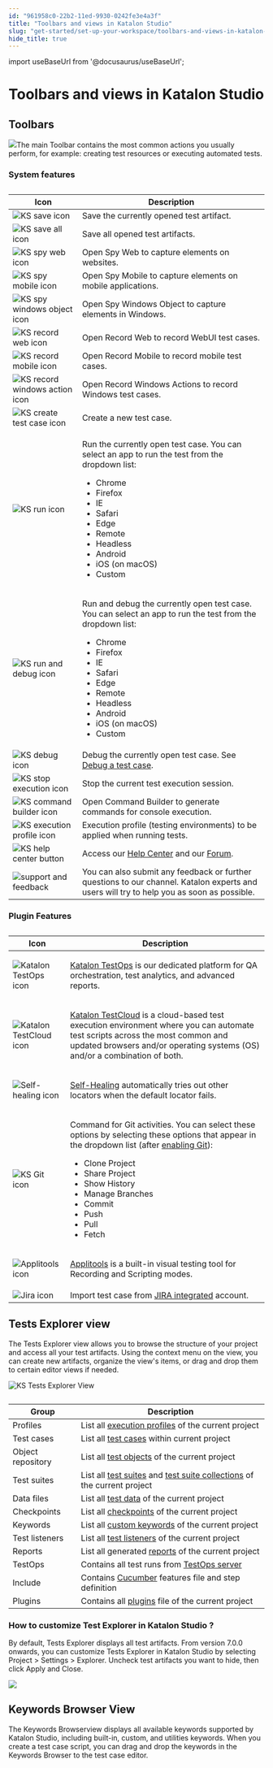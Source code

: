 ```yaml
---
id: "961958c0-22b2-11ed-9930-0242fe3e4a3f"
title: "Toolbars and views in Katalon Studio"
slug: "get-started/set-up-your-workspace/toolbars-and-views-in-katalon-studio"
hide_title: true
---
```

import useBaseUrl from '@docusaurus/useBaseUrl';


# <a id="topic-5362" class="anchor_top_offset"/><a id="ariaid-title1" class="anchor_top_offset"/>Toolbars and views in <span xmlns="http://www.w3.org/1999/xhtml" className="ph">Katalon Studio</span> 


## <a id="topic-888" class="anchor_top_offset"/>Toolbars

<p xmlns="http://www.w3.org/1999/xhtml" className="p"><img className="image" src={useBaseUrl("/95ebe020-22b2-11ed-9930-0242fe3e4a3f.png")} />The main <span className="ph uicontrol">Toolbar</span> contains the most common actions you usually perform, for example: creating test resources or executing automated tests.</p> 

### System features

                        
<div xmlns="http://www.w3.org/1999/xhtml" className="p">
  <table className="table"><caption /><colgroup><col style={{width: '50%'}} /><col style={{width: '50%'}} /></colgroup><thead className="thead"><tr className><th className="entry anchor_top_offset" id="topic-888__entry__1">Icon</th><th className="entry anchor_top_offset" id="topic-888__entry__2"> Description</th></tr></thead><tbody className="tbody"><tr className><td className="entry" headers="topic-888__entry__1 topic-888__entry__2 "><img className="image anchor_top_offset" id="topic-888__ks-save-icon" width={50} src={useBaseUrl("/ee877ea0-8e39-11ec-ad3c-024208599ecc.png")} alt="KS save icon" /></td><td className="entry" headers="topic-888__entry__1 topic-888__entry__2 ">Save the currently opened test artifact.</td></tr><tr className><td className="entry" headers="topic-888__entry__1 topic-888__entry__2 "><img className="image anchor_top_offset" id="topic-888__ks-save-all-button" width={50} src={useBaseUrl("/ee8338e0-8e39-11ec-ad3c-024208599ecc.png")} alt="KS save all icon" /></td><td className="entry" headers="topic-888__entry__1 topic-888__entry__2 ">Save all opened test artifacts.</td></tr><tr className><td className="entry" headers="topic-888__entry__1 topic-888__entry__2 "><img className="image anchor_top_offset" id="topic-888__ks-spy-web-button" width={50} src={useBaseUrl("/ee7be5e0-8e39-11ec-ad3c-024208599ecc.png")} alt="KS spy web icon" /></td><td className="entry" headers="topic-888__entry__1 topic-888__entry__2 ">Open <span className="ph uicontrol">Spy Web</span> to capture elements on websites.</td></tr><tr className><td className="entry" headers="topic-888__entry__1 topic-888__entry__2 "><img className="image anchor_top_offset" id="topic-888__ks-spy-mobile-button" width={50} src={useBaseUrl("/ee602080-8e39-11ec-ad3c-024208599ecc.png")} alt="KS spy mobile icon" /></td><td className="entry" headers="topic-888__entry__1 topic-888__entry__2 ">Open <span className="ph uicontrol">Spy Mobile</span> to capture elements on mobile applications.</td></tr><tr className><td className="entry" headers="topic-888__entry__1 topic-888__entry__2 "><img className="image anchor_top_offset" id="topic-888__ks-spy-windows-object-button" width={50} src={useBaseUrl("/edcba8b0-8e39-11ec-ad3c-024208599ecc.png")} alt="KS spy windows object icon" /></td><td className="entry" headers="topic-888__entry__1 topic-888__entry__2 ">Open <span className="ph uicontrol">Spy Windows Object</span> to capture elements in Windows.</td></tr><tr className><td className="entry" headers="topic-888__entry__1 topic-888__entry__2 "><img className="image anchor_top_offset" id="topic-888__ks-record-web-button" width={50} src={useBaseUrl("/ee7f1a30-8e39-11ec-ad3c-024208599ecc.png")} alt="KS record web icon" /></td><td className="entry" headers="topic-888__entry__1 topic-888__entry__2 ">Open <span className="ph uicontrol">Record Web</span> to record WebUI test cases.</td></tr><tr className><td className="entry" headers="topic-888__entry__1 topic-888__entry__2 "><img className="image anchor_top_offset" id="topic-888__ks-record-mobile-button" width={50} src={useBaseUrl("/ee74b9f0-8e39-11ec-ad3c-024208599ecc.png")} alt="KS record mobile icon" /></td><td className="entry" headers="topic-888__entry__1 topic-888__entry__2 ">Open <span className="ph uicontrol">Record Mobile</span> to record mobile test cases.</td></tr><tr className><td className="entry" headers="topic-888__entry__1 topic-888__entry__2 "><img className="image anchor_top_offset" id="topic-888__ks-record-windows-actions-button" width={50} src={useBaseUrl("/eec60e40-8e39-11ec-ad3c-024208599ecc.png")} alt="KS record windows action icon" /></td><td className="entry" headers="topic-888__entry__1 topic-888__entry__2 ">Open <span className="ph uicontrol">Record Windows Actions</span> to record Windows test cases.</td></tr><tr className><td className="entry" headers="topic-888__entry__1 topic-888__entry__2 "><img className="image" width={40} src={useBaseUrl("/9600a0a0-22b2-11ed-9930-0242fe3e4a3f.svg")} alt="KS create test case icon" /></td><td className="entry" headers="topic-888__entry__1 topic-888__entry__2 ">Create a new test case.</td></tr><tr className><td className="entry" headers="topic-888__entry__1 topic-888__entry__2 "><img className="image anchor_top_offset" id="topic-888__ks-run-button" width={50} src={useBaseUrl("/ee6a80c0-8e39-11ec-ad3c-024208599ecc.png")} alt="KS run icon" /></td><td className="entry" headers="topic-888__entry__1 topic-888__entry__2 ">
          <p className="p">Run the currently open test case. You can select an app to run the test from the dropdown list:</p>
          <ul className="ul"><li className="li">Chrome</li><li className="li">Firefox</li><li className="li">IE</li><li className="li">Safari</li><li className="li">Edge</li><li className="li">Remote</li><li className="li">Headless</li><li className="li">Android</li><li className="li">iOS (on macOS)</li><li className="li">Custom</li></ul>
        </td></tr><tr className><td className="entry" headers="topic-888__entry__1 topic-888__entry__2 "><img className="image anchor_top_offset" id="topic-888__ks-run-and-debug-button" width={50} src={useBaseUrl("/edd0b1c0-8e39-11ec-ad3c-024208599ecc.png")} alt="KS run and debug icon" /></td><td className="entry" headers="topic-888__entry__1 topic-888__entry__2 ">
          <p className="p">Run and debug the currently open test case. You can select an app to run the test from the dropdown list:</p>
          <ul className="ul"><li className="li">Chrome</li><li className="li">Firefox</li><li className="li">IE</li><li className="li">Safari</li><li className="li">Edge</li><li className="li">Remote</li><li className="li">Headless</li><li className="li">Android</li><li className="li">iOS (on macOS)</li><li className="li">Custom</li></ul>
        </td></tr><tr className><td className="entry" headers="topic-888__entry__1 topic-888__entry__2 "><img className="image anchor_top_offset" id="topic-888__ks-debug-button" width={100} src={useBaseUrl("/ede9b800-8e39-11ec-ad3c-024208599ecc.png")} alt="KS debug icon" /></td><td className="entry" headers="topic-888__entry__1 topic-888__entry__2 ">Debug the currently open test case. See <a className="xref" href="/docs/author/debug-a-test-case/debug-a-test-case-in-katalon-studio">Debug a test case</a>.</td></tr><tr className><td className="entry" headers="topic-888__entry__1 topic-888__entry__2 "><img className="image anchor_top_offset" id="topic-888__ks-stop-execution-button" width={50} src={useBaseUrl("/ee970f00-8e39-11ec-ad3c-024208599ecc.png")} alt="KS stop execution icon" /></td><td className="entry" headers="topic-888__entry__1 topic-888__entry__2 ">Stop the current test execution session.</td></tr><tr className><td className="entry" headers="topic-888__entry__1 topic-888__entry__2 "><img className="image anchor_top_offset" id="topic-888__ks-cmd-builder-button" width={50} src={useBaseUrl("/ee9a1c40-8e39-11ec-ad3c-024208599ecc.png")} alt="KS command builder icon" /></td><td className="entry" headers="topic-888__entry__1 topic-888__entry__2 ">Open <span className="ph uicontrol">Command Builder</span> to generate commands for console execution.</td></tr><tr className><td className="entry" headers="topic-888__entry__1 topic-888__entry__2 "><img className="image anchor_top_offset" id="topic-888__ks-execution-profile-button" width={80} src={useBaseUrl("/ededd6b0-8e39-11ec-ad3c-024208599ecc.png")} alt="KS execution profile icon" /></td><td className="entry" headers="topic-888__entry__1 topic-888__entry__2 ">Execution profile (testing environments) to be applied when running tests.</td></tr><tr className><td className="entry" headers="topic-888__entry__1 topic-888__entry__2 "><img className="image anchor_top_offset" id="topic-888__ks-help-center-button" width={40} src={useBaseUrl("/ee32a7e0-8e39-11ec-ad3c-024208599ecc.png")} alt="KS help center button" /></td><td className="entry" headers="topic-888__entry__1 topic-888__entry__2 ">Access our <a className="xref j-external-link" href="https://katalonsupport.force.com/katalonhelpcenter/s/" target="_blank">Help Center</a> and our <a className="xref j-external-link" href="https://forum.katalon.com/" target="_blank">Forum</a>.</td></tr><tr className><td className="entry" headers="topic-888__entry__1 topic-888__entry__2 "><img className="image" width={150} src={useBaseUrl("/95f248c0-22b2-11ed-9930-0242fe3e4a3f.png")} alt="support and feedback" /></td><td className="entry" headers="topic-888__entry__1 topic-888__entry__2 ">You can also submit any feedback or further questions to our channel. Katalon experts and users will try to help you as soon as possible.</td></tr></tbody></table>
</div>
        

### Plugin Features

                        
<div xmlns="http://www.w3.org/1999/xhtml" className="p">
  <table className="table"><caption /><colgroup><col style={{width: '50%'}} /><col style={{width: '50%'}} /></colgroup><thead className="thead"><tr className><th className="entry anchor_top_offset" id="topic-888__entry__37">Icon</th><th className="entry anchor_top_offset" id="topic-888__entry__38">Description</th></tr></thead><tbody className="tbody"><tr className><td className="entry" headers="topic-888__entry__37 topic-888__entry__38 "><img className="image anchor_top_offset" id="topic-888__ks-testops-button" src={useBaseUrl("/ee4608d0-8e39-11ec-ad3c-024208599ecc.png")} alt="Katalon TestOps icon" /></td><td className="entry" headers="topic-888__entry__37 topic-888__entry__38 ">
          <p className="p"><a className="xref j-external-link" href="https://docs.katalon.com/katalon-analytics/docs/overview.html" target="_blank"><span className="ph">Katalon TestOps</span></a> is our dedicated platform for QA orchestration, test analytics, and advanced reports.</p>
        </td></tr><tr className><td className="entry" headers="topic-888__entry__37 topic-888__entry__38 "><img className="image anchor_top_offset" id="topic-888__ks-testcloud-button" width={36} src={useBaseUrl("/ee425f50-8e39-11ec-ad3c-024208599ecc.png")} alt="Katalon TestCloud icon" /></td><td className="entry" headers="topic-888__entry__37 topic-888__entry__38 ">
          <p className="p"><a className="xref j-external-link" href="https://docs.katalon.com/katalon-testcloud/docs/testcloud-overview.html" target="_blank"><span className="ph">Katalon TestCloud</span></a> is a cloud-based test execution environment where you can automate test scripts across the most common and updated browsers and/or operating systems (OS) and/or a combination of both.</p>
        </td></tr><tr className><td className="entry" headers="topic-888__entry__37 topic-888__entry__38 "><img className="image anchor_top_offset" id="topic-888__ks-self-healing-button" src={useBaseUrl("/ee3a9720-8e39-11ec-ad3c-024208599ecc.png")} alt="Self-healing icon" /></td><td className="entry" headers="topic-888__entry__37 topic-888__entry__38 ">
          <p className="p"><a className="xref" href="/docs/plugins-and-add-ons/katalon-recorder-extension/get-your-job-done/execute-scenarios/use-the-self-healing-function-in-katalon-recorder#id_1">Self-Healing</a> automatically tries out other locators when the default locator fails.</p>
        </td></tr><tr className><td className="entry" headers="topic-888__entry__37 topic-888__entry__38 "><img className="image anchor_top_offset" id="topic-888__ks-git-button" src={useBaseUrl("/ee2ed750-8e39-11ec-ad3c-024208599ecc.png")} alt="KS Git icon" /></td><td className="entry" headers="topic-888__entry__37 topic-888__entry__38 ">
          <p className="p">Command for Git activities. You can select these options by selecting these options that appear in the dropdown list (after <a className="xref" href="/docs/author/manage-projects/project-settings/git-integration/git-integration-in-katalon-studio">enabling Git</a>):</p>
          <ul className="ul"><li className="li">Clone Project</li><li className="li">Share Project</li><li className="li">Show History</li><li className="li">Manage Branches</li><li className="li">Commit</li><li className="li">Push</li><li className="li">Pull</li><li className="li">Fetch</li></ul>
        </td></tr><tr className><td className="entry" headers="topic-888__entry__37 topic-888__entry__38 "><img className="image anchor_top_offset" id="topic-888__ks-applitools-button" src={useBaseUrl("/ee1ada20-8e39-11ec-ad3c-024208599ecc.png")} alt="Applitools icon" /></td><td className="entry" headers="topic-888__entry__37 topic-888__entry__38 ">
          <p className="p"><a className="xref" href="/docs/author/keywords/using-keywords-in-katalon-studio/web-testing/applitools-integration-in-katalon-studio#id_1">Applitools</a> is a built-in visual testing tool for Recording and Scripting modes.</p>
        </td></tr><tr className><td className="entry" headers="topic-888__entry__37 topic-888__entry__38 "><img className="image anchor_top_offset" id="topic-888__ks-Jira-button" width={40} src={useBaseUrl("/ee36c690-8e39-11ec-ad3c-024208599ecc.png")} alt="Jira icon" /></td><td className="entry" headers="topic-888__entry__37 topic-888__entry__38 ">Import test case from <a className="xref j-external-link" href="https://store.katalon.com/product/3/Jira-Integration" target="_blank">JIRA integrated</a> account.</td></tr></tbody></table>
</div>
        

## <a id="concept-2869" class="anchor_top_offset"/>Tests Explorer view

<p xmlns="http://www.w3.org/1999/xhtml" className="p">The <span className="ph uicontrol">Tests Explorer</span> view allows you to browse the structure of your project and access all your test artifacts. Using the context menu on the view, you can create new artifacts, organize the view's items, or drag and drop them to certain editor views if needed.</p> 
<p xmlns="http://www.w3.org/1999/xhtml" className="p"><img className="image" width={500} src={useBaseUrl("/ee9d77a0-8e39-11ec-ad3c-024208599ecc.png")} alt="KS Tests Explorer View" /></p> 
<div xmlns="http://www.w3.org/1999/xhtml" className="p"><table className="table"><caption /><colgroup><col style={{width: '50%'}} /><col style={{width: '50%'}} /></colgroup><thead className="thead"><tr className><th className="entry anchor_top_offset" id="concept-2869__entry__1">Group</th><th className="entry anchor_top_offset" id="concept-2869__entry__2">	Description</th></tr></thead><tbody className="tbody"><tr className><td className="entry" headers="concept-2869__entry__1 concept-2869__entry__2 ">Profiles</td><td className="entry" headers="concept-2869__entry__1 concept-2869__entry__2 ">List all <a className="xref" href="/docs/author/data-driven-testing/global-variables-and-execution-profile">execution profiles</a> of the current project</td></tr><tr className><td className="entry" headers="concept-2869__entry__1 concept-2869__entry__2 ">Test cases</td><td className="entry" headers="concept-2869__entry__1 concept-2869__entry__2 ">List all <a className="xref" href="/docs/author/create-test-cases/create-test-case-overview">test cases</a> within current project</td></tr><tr className><td className="entry" headers="concept-2869__entry__1 concept-2869__entry__2 ">
          Object repository</td><td className="entry" headers="concept-2869__entry__1 concept-2869__entry__2 ">List all <a className="xref" href="/docs/author/test-objects/web-test-objects/manage-web-test-objects-in-katalon-studio">test objects</a> of the current project</td></tr><tr className><td className="entry" headers="concept-2869__entry__1 concept-2869__entry__2 ">Test suites</td><td className="entry" headers="concept-2869__entry__1 concept-2869__entry__2 ">List all <a className="xref" href="/docs/organize/manage-tests/test-suite/manage-test-suites-in-katalon-studio">test suites</a> and <a className="xref" href="/docs/organize/manage-tests/manage-test-suite-collections-in-katalon-studio">test suite collections</a> of the current project</td></tr><tr className><td className="entry" headers="concept-2869__entry__1 concept-2869__entry__2 ">Data files
        </td><td className="entry" headers="concept-2869__entry__1 concept-2869__entry__2 ">List all <a className="xref" href="/docs/author/data-driven-testing/manage-test-data">test data</a> of the current project</td></tr><tr className><td className="entry" headers="concept-2869__entry__1 concept-2869__entry__2 ">Checkpoints</td><td className="entry" headers="concept-2869__entry__1 concept-2869__entry__2 ">List all <a className="xref" href="/docs/author/data-driven-testing/checkpoints">checkpoints</a> of the current project</td></tr><tr className><td className="entry" headers="concept-2869__entry__1 concept-2869__entry__2 ">Keywords</td><td className="entry" headers="concept-2869__entry__1 concept-2869__entry__2 ">
          List all <a className="xref" href="/docs/author/keywords/custom-keywords/introduction-to-custom-keywords-in-katalon-studio">custom keywords</a> of the current project</td></tr><tr className><td className="entry" headers="concept-2869__entry__1 concept-2869__entry__2 ">Test listeners</td><td className="entry" headers="concept-2869__entry__1 concept-2869__entry__2 ">List all <a className="xref" href="/docs/author/create-test-cases/test-fixtures-and-test-listeners-test-hooks-in-katalon-studio#concept-7786">test listeners</a> of the current project</td></tr><tr className><td className="entry" headers="concept-2869__entry__1 concept-2869__entry__2 ">Reports</td><td className="entry" headers="concept-2869__entry__1 concept-2869__entry__2 ">List all generated <a className="xref" href="/docs/analyze/reports/view-test-reports/view-test-reports-in-katalon-studio/view-test-suite-and-test-suite-collection-reports-in-katalon-studio">reports</a> of the current project</td></tr><tr className><td className="entry" headers="concept-2869__entry__1 concept-2869__entry__2 ">TestOps</td><td className="entry" headers="concept-2869__entry__1 concept-2869__entry__2 ">
          Contains all test runs from <a className="xref j-external-link" href="https://testops.katalon.io/" target="_blank">TestOps server</a></td></tr><tr className><td className="entry" headers="concept-2869__entry__1 concept-2869__entry__2 ">Include</td><td className="entry" headers="concept-2869__entry__1 concept-2869__entry__2 ">Contains <a className="xref" href="/docs/author/keywords/keyword-description-in-katalon-studio/cucumber-keywords/cucumber-run-feature-file-with-tags">Cucumber</a> features file and step definition</td></tr><tr className><td className="entry" headers="concept-2869__entry__1 concept-2869__entry__2 ">Plugins</td><td className="entry" headers="concept-2869__entry__1 concept-2869__entry__2 ">Contains all <a className="xref" href="/docs/plugins-and-add-ons/katalon-store/katalon-studio-plugins/using-katalon-store-plugins#id_1">plugins</a> file of the current project</td></tr></tbody></table></div>

### How to customize Test Explorer in <span xmlns="http://www.w3.org/1999/xhtml" className="ph">Katalon Studio</span> ?

<p xmlns="http://www.w3.org/1999/xhtml" className="p">By default, <span className="ph uicontrol">Tests Explorer</span> displays all test artifacts. From version 7.0.0 onwards, you can customize <span className="ph uicontrol">Tests Explorer</span> in <span className="ph">Katalon Studio</span> by selecting <span className="ph uicontrol">Project</span> &gt; <span className="ph uicontrol">Settings</span> &gt; <span className="ph uicontrol">Explorer</span>. Uncheck test artifacts you want to hide, then click  <span className="ph uicontrol">Apply and Close</span>.</p> 
<p xmlns="http://www.w3.org/1999/xhtml" className="p"><img className="image" width={700} src={useBaseUrl("/4796d610-2847-11ed-9930-0242fe3e4a3f.png")} /></p> 

## <a id="concept-8435" class="anchor_top_offset"/>Keywords Browser View

<p xmlns="http://www.w3.org/1999/xhtml" className="p">The  <span className="ph uicontrol">Keywords Browser</span>view displays all available keywords supported by <span className="ph">Katalon Studio</span>, including built-in, custom, and utilities keywords. When you create a test case script, you can drag and drop the keywords in the <span className="ph uicontrol">Keywords Browser</span> to the test case editor.</p> 
<p xmlns="http://www.w3.org/1999/xhtml" className="p"><svg xmlns="http://www.w3.org/2000/svg" height={445} id="svgcontent" overflow="visible" viewBox="0 0 510 445" width={510} x={510} y={445} className="anchor_top_offset"><g className="layer" style={{pointerEvents: 'all'}}><title style={{pointerEvents: 'inherit'}}>Layer 1</title><image height={445} id="svg_15047316-72f1-4747-ac30-a17c1d0f4e56" width={510} actuate="onLoad" show="embed" type="simple" resource-uuid="95f1ac80-22b2-11ed-9930-0242fe3e4a3f" href="/95f1ac80-22b2-11ed-9930-0242fe3e4a3f.png" className="anchor_top_offset" /><rect fill="#000000" fillOpacity={0} height={38} id="svg_1" rx={4} ry={4} stroke="#0077ed" strokeOpacity={1} strokeWidth={4} width={40} x="12.5" y="37.5" className="anchor_top_offset" /></g></svg></p> 

## <a id="concept-2664" class="anchor_top_offset"/>Editors

<p xmlns="http://www.w3.org/1999/xhtml" className="p">The editor is used to modify the detailed information of an object. Each test artifact has its own editor.</p> 

### <a id="concept-5999" class="anchor_top_offset"/>Test Case editor

<p xmlns="http://www.w3.org/1999/xhtml" className="p">A test case is a set of actions executed to verify a particular feature or functionality of your software application.</p> 
<div xmlns="http://www.w3.org/1999/xhtml" className="p">When you open a test case, the test case editor contains the detailed information of that test case in the following tabs:<ul className="ul"><li className="li">Manual tab</li><li className="li">Script tab</li><li className="li">Variables tab</li><li className="li">Variables (Script mode) tab</li><li className="li">
      <p className="p">Data binding</p>
    </li><li className="li">Integration tab</li><li className="li">Properties tab</li></ul></div>
<h4 xmlns="http://www.w3.org/1999/xhtml" className="title sectiontitle">Manual tab</h4> 
                        
<p xmlns="http://www.w3.org/1999/xhtml" className="p">The manual tab displays the manual view, where the basic keyword-driven configuration allows you to create automated tests without coding. Refer to <a className="xref" href="/docs/author/create-test-cases/generate-test-steps-in-katalon-studio-manual-view">manual view</a> for more details.</p> 
            
<p xmlns="http://www.w3.org/1999/xhtml" className="p">   <img className="image" width={700} src={useBaseUrl("/574c6e90-906b-11ec-ad3c-024208599ecc.png")} /></p> 
        
<h4 xmlns="http://www.w3.org/1999/xhtml" className="title sectiontitle">Script tab</h4> 
                        
<p xmlns="http://www.w3.org/1999/xhtml" className="p">The script tab displays the script view, where advanced users with a programming background can modify test scripts using either Groovy or Java language. Refer to <a className="xref" href="/docs/author/create-test-cases/generate-test-steps-in-katalon-studio-script-view">script view</a> for more details.</p> 
            
<p xmlns="http://www.w3.org/1999/xhtml" className="p">   <img className="image" width={700} src={useBaseUrl("/5754fa10-906b-11ec-ad3c-024208599ecc.png")} /></p> 
        
<h4 xmlns="http://www.w3.org/1999/xhtml" className="title sectiontitle">Variables tab</h4> 
                        
<p xmlns="http://www.w3.org/1999/xhtml" className="p">The variables tab shows all defined variables for that test case. Refer to <a className="xref" href="/docs/author/data-driven-testing/types-of-variables-in-katalon-studio">public variables</a> for more details.</p> 
            
<p xmlns="http://www.w3.org/1999/xhtml" className="p">   <svg xmlns="http://www.w3.org/2000/svg" height={228} id="svg_a7dff963-0ceb-4623-bc26-d9099c5fb346" overflow="visible" viewBox="0 0 776 228" width={776} x={776} y="231.5" className="anchor_top_offset"><g className="layer" style={{pointerEvents: 'all'}}><title style={{pointerEvents: 'inherit'}}>Layer 1</title><image height={228} id="svg_e719580b-178f-400d-bfc3-f962d0239584" style={{pointerEvents: 'inherit'}} width={776} actuate="onLoad" show="embed" type="simple" resource-uuid="5759dc10-906b-11ec-ad3c-024208599ecc" href="/5759dc10-906b-11ec-ad3c-024208599ecc.png" className="anchor_top_offset" /><rect fill="#000000" fillOpacity={0} height="22.999999523162842" id="svg_9757bb01-e525-4a07-beb3-e146a33c96ef" rx={4} ry={4} stroke="#6bb545" strokeOpacity={1} strokeWidth={4} width="71.99999713897705" x="151.5" y="203.50000047683716" className="anchor_top_offset" /></g></svg> </p> 
        
<h4 xmlns="http://www.w3.org/1999/xhtml" className="title sectiontitle">Variables tab (script mode)</h4> 
                        
<p xmlns="http://www.w3.org/1999/xhtml" className="p">The Variables tab (Script mode) shows all defined Variables for that Test Case in Script mode.</p> 
            
<p xmlns="http://www.w3.org/1999/xhtml" className="p">   <svg xmlns="http://www.w3.org/2000/svg" height={364} id="svg_5b6f1c0d-1f6a-4fd4-b33c-3a224e05a724" overflow="visible" viewBox="0 0 776 364" width={776} x={776} y={364} className="anchor_top_offset"><g className="layer" style={{pointerEvents: 'all'}}><title style={{pointerEvents: 'inherit'}}>Layer 1</title><image height={364} id="svg_86befac5-1748-4054-9e22-27c8a4ce556c" style={{pointerEvents: 'inherit'}} width={776} actuate="onLoad" show="embed" type="simple" resource-uuid="57621970-906b-11ec-ad3c-024208599ecc" href="/57621970-906b-11ec-ad3c-024208599ecc.png" className="anchor_top_offset" /><rect fill="#000000" fillOpacity={0} height="26.99999964237213" id="svg_b793e577-32d2-42cf-91bc-a048707a3569" rx={4} ry={4} stroke="#0077ed" strokeOpacity={1} strokeWidth={4} width="138.99999976158142" x="217.5" y="338.5" className="anchor_top_offset" /></g></svg> </p> 
        
<h4 xmlns="http://www.w3.org/1999/xhtml" className="title sectiontitle">Data binding</h4> 
                        
<p xmlns="http://www.w3.org/1999/xhtml" className="p">The Data binding tab allows you to conduct data binding at the test case level. You can refer to this document for further instruction: <a className="xref" href="/docs/author/data-driven-testing/data-driven-testing-at-the-test-case-level-in-katalon-studio">Data-driven testing at the test case level</a>.</p> 
            
<p xmlns="http://www.w3.org/1999/xhtml" className="p"><img className="image" src={useBaseUrl("/96024e50-22b2-11ed-9930-0242fe3e4a3f.png")} alt="Data binding section" /></p> 
        
<h4 xmlns="http://www.w3.org/1999/xhtml" className="title sectiontitle">Integration tab</h4> 
                        
<p xmlns="http://www.w3.org/1999/xhtml" className="p">The Integration tab displays your configured integration in the project, for example: qTest, Jira, Azure DevOps, etc. Refer to <a className="xref" href="/docs/organize/integration-for-organizing-tests/configure-qtest-integration-in-katalon-studio">Integrate test case</a> for more details.</p> 
            
<p xmlns="http://www.w3.org/1999/xhtml" className="p">   <svg xmlns="http://www.w3.org/2000/svg" height={249} id="svg_8133fd14-17e2-4765-ac63-40963f54bbfd" overflow="visible" viewBox="0 0 776 249" width={776} x={776} y={249} className="anchor_top_offset"><g className="layer" style={{pointerEvents: 'all'}}><title style={{pointerEvents: 'inherit'}}>Layer 1</title><image height={249} id="svg_5c47f364-beca-4b49-868b-45faf1c88ef7" style={{pointerEvents: 'inherit'}} width={776} actuate="onLoad" show="embed" type="simple" resource-uuid="57489e00-906b-11ec-ad3c-024208599ecc" href="/57489e00-906b-11ec-ad3c-024208599ecc.png" className="anchor_top_offset" /><rect fill="#000000" fillOpacity={0} height="32.00000047683716" id="svg_abba308a-78ef-454a-8fc7-b27111da0fed" rx={4} ry={4} stroke="#6bb545" strokeOpacity={1} strokeWidth={4} width="87.99999845027924" x="494.5" y="214.5" className="anchor_top_offset" /></g></svg> </p> 
        
<h4 xmlns="http://www.w3.org/1999/xhtml" className="title sectiontitle">Properties tab</h4> 
                        
<p xmlns="http://www.w3.org/1999/xhtml" className="p">The Properties tab displays general information about the Test Case, including the Description and the Comment.</p> 
            
<div xmlns="http://www.w3.org/1999/xhtml" className="p">
  <svg xmlns="http://www.w3.org/2000/svg" height={415} id="svg_0a2a5e05-91e2-42db-a90f-e57f6dab461b" overflow="visible" viewBox="0 0 776 415" width={776} x={776} y={415} className="anchor_top_offset"><g className="layer" style={{pointerEvents: 'all'}}><title style={{pointerEvents: 'inherit'}}>Layer 1</title><image height={415} id="svg_8668b0eb-c3f3-49ff-8a75-c4027c55d979" style={{pointerEvents: 'inherit'}} width={776} actuate="onLoad" show="embed" type="simple" resource-uuid="57508d40-906b-11ec-ad3c-024208599ecc" href="/57508d40-906b-11ec-ad3c-024208599ecc.png" className="anchor_top_offset" /><rect fill="#000000" fillOpacity={0} height="22.999999046325684" id="svg_a38317e8-0801-437b-a7c3-e7b33b1bc2a7" rx={4} ry={4} stroke="#6bb545" strokeOpacity={1} strokeWidth={4} width="73.99999904632568" x="488.5" y="353.5" className="anchor_top_offset" /></g></svg>
  <ul className="ul"><li className="li"><strong className="ph b">Description</strong>: You can add or edit this field to provide detailed information about the test case.</li><li className="li"><strong className="ph b">Comment</strong>: This field is read-only. The content is extracted and populated from&nbsp;the comment keyword in the test case. You can leverage the comment field to involve in development process of your company by providing requirements in the comment. For more information about the comment keyword, see <a className="xref" href="/docs/author/keywords/keyword-description-in-katalon-studio/utilities-keywords/common-comment">Comment</a>.</li></ul>
</div>
        

### <a id="concept-2432" class="anchor_top_offset"/>Test Object editor

<p xmlns="http://www.w3.org/1999/xhtml" className="p">To open a test object, go to <span className="ph uicontrol">Tests Explorer</span> &gt; <span className="ph uicontrol">Object Repository</span> and select the object you want to open. The test object editor displays all detailed information of a test object, including properties and object identification mechanisms. Refer to <a className="xref" href="/docs/author/record-and-spy/webui-record-and-spy-utilities/spy-web-utility-in-katalon-studio">Spy Object</a> for more details.</p> 
<p xmlns="http://www.w3.org/1999/xhtml" className="p"><img className="image" src={useBaseUrl("/95f44490-22b2-11ed-9930-0242fe3e4a3f.png")} alt="The test object editor" /></p> 

### <a id="concept-175" class="anchor_top_offset"/>Web Service editor

<p xmlns="http://www.w3.org/1999/xhtml" className="p">To open a Web Service, go to <span className="ph uicontrol">Tests Explorer</span> &gt; <span className="ph uicontrol">Object Repository</span>  and select the Web Service you want to open. When you open a RESTful or SOAP request object, the Web Service editor displays detailed information of the current project, including the resource URL, request methods, and parameters. Refer to <a className="xref" href="#">RESTful</a> and <a className="xref" href="/docs/author/test-objects/api-test-objects/soap-request-in-katalon-studio">SOAP</a> for more details.</p> 
<h4 xmlns="http://www.w3.org/1999/xhtml" className="title sectiontitle">RESTful request object editor</h4> 
<p xmlns="http://www.w3.org/1999/xhtml" className="p"><img className="image" width={800} src={useBaseUrl("/32347b50-2848-11ed-9930-0242fe3e4a3f.png")} /></p> 
<h4 xmlns="http://www.w3.org/1999/xhtml" className="title sectiontitle">SOAP request object editor</h4> 
<p xmlns="http://www.w3.org/1999/xhtml" className="p"><img className="image" width={800} src={useBaseUrl("/78ae2b30-2848-11ed-9930-0242fe3e4a3f.png")} /></p> 

### <a id="concept-4620" class="anchor_top_offset"/>Test suite editor

<p xmlns="http://www.w3.org/1999/xhtml" className="p">A test suite (TS) is a collection of test cases.</p> 
<div xmlns="http://www.w3.org/1999/xhtml" className="p">When you open a test suite, the test suite editor displays detailed information of that test suite, including:<ul className="ul"><li className="li">Main tab</li><li className="li">Script tab</li><li className="li">Integration tab</li><li className="li">Result tab</li></ul></div>
<h4 xmlns="http://www.w3.org/1999/xhtml" className="title sectiontitle">Main tab</h4> 
<p xmlns="http://www.w3.org/1999/xhtml" className="p">The main tab displays basic information about the test suite, such as which test cases to execute, the execution mechanism, and data binding. Refer to <a className="xref" href="/docs/execute/execute-tests-with-katalon-studio/execute-a-test-case-in-katalon-studio">Execute a test suite</a> for more details.</p> 
<p xmlns="http://www.w3.org/1999/xhtml" className="p"><svg xmlns="http://www.w3.org/2000/svg" height={330} id="svgcontent" overflow="visible" viewBox="0 0 776 330" width={776} x={776} y={330} className="anchor_top_offset"><g className="layer" style={{pointerEvents: 'all'}}><title style={{pointerEvents: 'inherit'}}>Layer 1</title><image height={330} id="svg_62366785-90c2-47b5-8bdd-36056c6eb855" width={776} actuate="onLoad" show="embed" type="simple" resource-uuid="95e7c170-22b2-11ed-9930-0242fe3e4a3f" href="/95e7c170-22b2-11ed-9930-0242fe3e4a3f.png" className="anchor_top_offset" /><rect fill="#000000" fillOpacity={0} height={22} id="svg_1" rx={4} ry={4} stroke="#6bb545" strokeOpacity={1} strokeWidth={4} style={{pointerEvents: 'inherit'}} width={48} x="2.5" y="264.5" className="anchor_top_offset" /></g></svg></p> 
<h4 xmlns="http://www.w3.org/1999/xhtml" className="title sectiontitle">Script tab</h4> 
<p xmlns="http://www.w3.org/1999/xhtml" className="p">The script tab displays the script view, where you can set the environment, setUp, tearDown, or any configuration at the test suite level. To learn more about test suite configuration, see <a className="xref" href="/docs/organize/manage-tests/test-suite/manage-test-suites-in-katalon-studio">Test Suite</a>.</p> 
<p xmlns="http://www.w3.org/1999/xhtml" className="p"><svg xmlns="http://www.w3.org/2000/svg" height={648} id="svg_c01a59e5-cd73-4f3c-beed-23a761993212" overflow="visible" viewBox="0 0 776 648" width={776} x={776} y={648} className="anchor_top_offset"><g className="layer" style={{pointerEvents: 'all'}}><title style={{pointerEvents: 'inherit'}}>Layer 1</title><image height={648} id="svg_724e64e2-2265-4f5d-b2e4-8d142d59ef50" width={776} actuate="onLoad" show="embed" type="simple" resource-uuid="95ee7830-22b2-11ed-9930-0242fe3e4a3f" href="/95ee7830-22b2-11ed-9930-0242fe3e4a3f.png" className="anchor_top_offset" /><rect fill="#000000" fillOpacity={0} height={20} id="svg_ba68a268-9959-4304-9431-df79e718e04a" rx={4} ry={4} stroke="#6bb545" strokeOpacity={1} strokeWidth={4} style={{pointerEvents: 'inherit'}} width={49} x="51.5" y="594.5" className="anchor_top_offset" /></g></svg></p> 
<h4 xmlns="http://www.w3.org/1999/xhtml" className="title sectiontitle">Integration tab</h4> 
<p xmlns="http://www.w3.org/1999/xhtml" className="p">The integration tab displays information regarding your test suite integration, for example, with qTest. Refer to <a className="xref" href="/docs/organize/integration-for-organizing-tests/configure-qtest-integration-in-katalon-studio">Integrate test suite</a> for more details.</p> 
<p xmlns="http://www.w3.org/1999/xhtml" className="p"><svg xmlns="http://www.w3.org/2000/svg" height={283} id="svg_c70b97b6-d062-4a86-bd51-6748df4e51d3" overflow="visible" viewBox="0 0 776 283" width={776} x={776} y={283} className="anchor_top_offset"><g className="layer" style={{pointerEvents: 'all'}}><title style={{pointerEvents: 'inherit'}}>Layer 1</title><image height={283} id="svg_f2645e21-72e8-4f1c-abad-536e161f107d" width={776} actuate="onLoad" show="embed" type="simple" resource-uuid="95f2e500-22b2-11ed-9930-0242fe3e4a3f" href="/95f2e500-22b2-11ed-9930-0242fe3e4a3f.png" className="anchor_top_offset" /><rect fill="#000000" fillOpacity={0} height={20} id="svg_476af950-5086-4da6-bda0-0088fc836e2f" rx={4} ry={4} stroke="#6bb545" strokeOpacity={1} strokeWidth={4} style={{pointerEvents: 'inherit'}} width={69} x="103.5" y="219.5" className="anchor_top_offset" /></g></svg></p> 
<h4 xmlns="http://www.w3.org/1999/xhtml" className="title sectiontitle">Result tab</h4> 
<p xmlns="http://www.w3.org/1999/xhtml" className="p">After you execute the test, the result tab displays the result of the latest execution, including the Passed/ Failed status of each test case, the summary report, all execution Settings, and the execution environment.</p> 
<p xmlns="http://www.w3.org/1999/xhtml" className="p"><svg xmlns="http://www.w3.org/2000/svg" height={521} id="svg_d2680a18-2ce1-4a63-8ed2-d2ebbbe03984" overflow="visible" viewBox="0 0 776 521" width={776} x={776} y={521} className="anchor_top_offset"><g className="layer" style={{pointerEvents: 'all'}}><title style={{pointerEvents: 'inherit'}}>Layer 1</title><image height={521} id="svg_0ae5f41e-57f7-4925-bf30-8a05e0177afb" width={776} actuate="onLoad" show="embed" type="simple" resource-uuid="95fecbe0-22b2-11ed-9930-0242fe3e4a3f" href="/95fecbe0-22b2-11ed-9930-0242fe3e4a3f.png" className="anchor_top_offset" /><rect fill="#000000" fillOpacity={0} height={19} id="svg_edd78b93-5eed-4608-ab65-03611aa544f2" rx={4} ry={4} stroke="#6bb545" strokeOpacity={1} strokeWidth={4} width={50} x="176.5" y="464.5" className="anchor_top_offset" /></g></svg></p> 

### <a id="concept-800" class="anchor_top_offset"/>Test suite collection editor

<p xmlns="http://www.w3.org/1999/xhtml" className="p">A test suite collection (TSC) contains a list of test suites, which allows you to execute multiple test suites together in either parallel mode or sequential mode.</p> 
<p xmlns="http://www.w3.org/1999/xhtml" className="p">The test suite collection editor has two tabs: The main tab and the result tab. Refer to <a className="xref" href="/docs/organize/manage-tests/manage-test-suite-collections-in-katalon-studio">Test suite collection</a> for more details.</p> 
<h4 xmlns="http://www.w3.org/1999/xhtml" className="title sectiontitle">Main tab</h4> 
<p xmlns="http://www.w3.org/1999/xhtml" className="p">The main tab displays which test suites to be executed, the profile of each test suite, and the execution mode of the test suite collection.</p> 
<p xmlns="http://www.w3.org/1999/xhtml" className="p"><svg xmlns="http://www.w3.org/2000/svg" height={332} id="svgcontent" overflow="visible" viewBox="0 0 776 332" width={776} x={776} y={332} className="anchor_top_offset"><g className="layer" style={{pointerEvents: 'all'}}><title style={{pointerEvents: 'inherit'}}>Layer 1</title><image height={332} id="svg_155e1ee8-91ac-4357-98fe-5ed169f730c3" width={776} actuate="onLoad" show="embed" type="simple" resource-uuid="96000460-22b2-11ed-9930-0242fe3e4a3f" href="/96000460-22b2-11ed-9930-0242fe3e4a3f.png" className="anchor_top_offset" /><rect fill="#000000" fillOpacity={0} height={26} id="svg_1" rx={4} ry={4} stroke="#6bb545" strokeOpacity={1} strokeWidth={4} style={{pointerEvents: 'inherit'}} width={47} x="3.5" y="262.5" className="anchor_top_offset" /></g></svg></p> 
<h4 xmlns="http://www.w3.org/1999/xhtml" className="title sectiontitle">Result tab</h4> 
<p xmlns="http://www.w3.org/1999/xhtml" className="p">After you execute the test, the result tab displays the result of the latest execution, including the executed status and the Failed/ Total rate of each test suite. You can view detail results of each test suite by clicking <span className="ph uicontrol">Show details</span> .</p> 
<p xmlns="http://www.w3.org/1999/xhtml" className="p"><svg xmlns="http://www.w3.org/2000/svg" height={326} id="svg_d29001b8-3148-4193-865b-c1abb433422c" overflow="visible" viewBox="0 0 776 326" width={776} x={776} y={326} className="anchor_top_offset"><g className="layer" style={{pointerEvents: 'all'}}><title style={{pointerEvents: 'inherit'}}>Layer 1</title><image height={326} id="svg_2f366fc2-1267-48d6-bf98-3ab800dbddd4" width={776} actuate="onLoad" show="embed" type="simple" resource-uuid="95fc5ae0-22b2-11ed-9930-0242fe3e4a3f" href="/95fc5ae0-22b2-11ed-9930-0242fe3e4a3f.png" className="anchor_top_offset" /><rect fill="#000000" fillOpacity={0} height={22} id="svg_a9419ef6-d353-4e38-9365-d0e8abbb4f51" rx={4} ry={4} stroke="#6bb545" strokeOpacity={1} strokeWidth={4} style={{pointerEvents: 'inherit'}} width={52} x="47.5" y="262.5" className="anchor_top_offset" /></g></svg></p> 

### <a id="concept-5643" class="anchor_top_offset"/>Data file editor

<p xmlns="http://www.w3.org/1999/xhtml" className="p">When you open a data file, the data file editor displays detailed information of the data file, including the data source and the data set preview. You can upload your data from an Excel file, a CSV file, a database query or create your own data file in <span className="ph">Katalon Studio</span>. Refer to <a className="xref" href="/docs/author/data-driven-testing/manage-test-data">Manage Test Data</a> for more details.</p> 
<div xmlns="http://www.w3.org/1999/xhtml" className="p"><ul className="ul"><li className="li"><p className="p">Import Data File with an Excel file:</p><p className="p"><img className="image" src={useBaseUrl("/95f68e80-22b2-11ed-9930-0242fe3e4a3f.png")} alt="Import an excel data file" /></p></li><li className="li"><p className="p">Import Data File with a CSV file:</p><p className="p"><img className="image" src={useBaseUrl("/95f5cb30-22b2-11ed-9930-0242fe3e4a3f.png")} alt="Import an CSV data file" /></p></li><li className="li"><p className="p">Create Data File manually using <span className="ph">Katalon Studio</span>:</p><p className="p"><img className="image" width={350} src={useBaseUrl("/95f507e0-22b2-11ed-9930-0242fe3e4a3f.png")} alt="Internal data" /></p></li><li className="li"><p className="p">Import Data File with a Database Query:</p><p className="p"><img className="image" width={800} src={useBaseUrl("/367f27e0-2849-11ed-9930-0242fe3e4a3f.png")} /></p></li></ul></div>

### <a id="concept-843" class="anchor_top_offset"/>Checkpoint editor

<p xmlns="http://www.w3.org/1999/xhtml" className="p">When you open a checkpoint, the checkpoint editor displays the detailed information of the test data, including the data source and its taken snapshot. Refer to <a className="xref" href="/docs/author/data-driven-testing/checkpoints">Manage Checkpoints</a> for more details.</p> 
<p xmlns="http://www.w3.org/1999/xhtml" className="p"><img className="image" width={800} src={useBaseUrl("/95e85db0-22b2-11ed-9930-0242fe3e4a3f.png")} alt="Checkpoint editor" /></p> 

### <a id="concept-7019" class="anchor_top_offset"/>Keyword editor

<p xmlns="http://www.w3.org/1999/xhtml" className="p">When you open a custom keyword, the keyword editor displays the keyword content in  script view. This scripting editor is similar to the script view of test cases, where you can define new custom keywords using Groovy or Java. Refer to <a className="xref" href="/docs/author/keywords/custom-keywords/introduction-to-custom-keywords-in-katalon-studio">Introduction to custom keywords</a> for more details.</p> 
<p xmlns="http://www.w3.org/1999/xhtml" className="p"><img className="image" src={useBaseUrl("/95e688f0-22b2-11ed-9930-0242fe3e4a3f.png")} alt="Keyword editor" /></p> 

## <a id="concept-585" class="anchor_top_offset"/>Global variables view

<p xmlns="http://www.w3.org/1999/xhtml" className="p">The global variables view allows you to browse the list of defined global variables in your project. You can either view your global variables in  manual view or in script view. Refer to <a className="xref" href="/docs/author/data-driven-testing/types-of-variables-in-katalon-studio">Global Variables</a> for more details.</p> 

### Manual view

<p xmlns="http://www.w3.org/1999/xhtml" className="p"><svg xmlns="http://www.w3.org/2000/svg" height={416} id="svgcontent" overflow="visible" viewBox="0 0 776 416" width={776} x={776} y={416} className="anchor_top_offset"><g className="layer" style={{pointerEvents: 'all'}}><title style={{pointerEvents: 'inherit'}}>Layer 1</title><image height={416} id="svg_4f779214-62e7-4132-807f-ab42a5bdb80d" width={776} actuate="onLoad" show="embed" type="simple" resource-uuid="95fd4540-22b2-11ed-9930-0242fe3e4a3f" href="/95fd4540-22b2-11ed-9930-0242fe3e4a3f.png" className="anchor_top_offset" /><rect fill="#000000" fillOpacity={0} height={32} id="svg_1" rx={4} ry={4} stroke="#6bb545" strokeOpacity={1} strokeWidth={4} style={{pointerEvents: 'inherit'}} width={105} x="6.5" y="344.5" className="anchor_top_offset" /></g></svg></p> 

### Script view

<p xmlns="http://www.w3.org/1999/xhtml" className="p"><svg xmlns="http://www.w3.org/2000/svg" height={559} id="svg_663cda91-fd94-4bbe-bdd4-2ef0006837a4" overflow="visible" viewBox="0 0 776 559" width={776} x={776} y={559} className="anchor_top_offset"><g className="layer" style={{pointerEvents: 'all'}}><title style={{pointerEvents: 'inherit'}}>Layer 1</title><image height={559} id="svg_0a77357f-9b3c-4034-8227-29d94d037f32" width={776} actuate="onLoad" show="embed" type="simple" resource-uuid="95f9e9e0-22b2-11ed-9930-0242fe3e4a3f" href="/95f9e9e0-22b2-11ed-9930-0242fe3e4a3f.png" className="anchor_top_offset" /><rect fill="#000000" fillOpacity={0} height={30} id="svg_9caf1b6c-c2a9-4677-a2ac-588e6dae5da7" rx={4} ry={4} stroke="#6bb545" strokeOpacity={1} strokeWidth={4} style={{pointerEvents: 'inherit'}} width={101} x="111.5" y="494.5" className="anchor_top_offset" /></g></svg></p> 

## <a id="concept-3047" class="anchor_top_offset"/>Job progress view

<p xmlns="http://www.w3.org/1999/xhtml" className="p">The  <span className="ph uicontrol">Job Progress</span> view allows you to see the progress of executing test cases and test suites/test suite collections.</p> 
<p xmlns="http://www.w3.org/1999/xhtml" className="p"><img className="image" width={500} src={useBaseUrl("/95f86340-22b2-11ed-9930-0242fe3e4a3f.png")} alt="The job progress view" /></p> 

## <a id="concept-9389" class="anchor_top_offset"/>Problems view

<p xmlns="http://www.w3.org/1999/xhtml" className="p">The <span className="ph uicontrol">Problems</span> view shows errors and warning messages raised when setting up a project or designing a test case, test suite, test object, or test data.</p> 
<p xmlns="http://www.w3.org/1999/xhtml" className="p"><img className="image" width={700} src={useBaseUrl("/e82de940-2849-11ed-9930-0242fe3e4a3f.png")} /></p> 

## <a id="concept-3834" class="anchor_top_offset"/>Event Log 

<p xmlns="http://www.w3.org/1999/xhtml" className="p">The <span className="ph uicontrol">Event Log</span> displays all run-time activities from all plugins and integrations enabled for your test run. Refer to <a className="xref" href="/docs/plugins-and-add-ons/katalon-store/katalon-studio-plugins/using-katalon-store-plugins">Plugin</a> for more details.</p> 
<p xmlns="http://www.w3.org/1999/xhtml" className="p"><svg xmlns="http://www.w3.org/2000/svg" height={327} id="svgcontent" overflow="visible" viewBox="0 0 818 327" width={818} x={818} y={327} className="anchor_top_offset"><g className="layer" style={{pointerEvents: 'all'}}><title style={{pointerEvents: 'inherit'}}>Layer 1</title><image height={327} id="svg_4fdb9239-37f0-4656-90d4-a15a056a6992" width={818} actuate="onLoad" show="embed" type="simple" resource-uuid="520e8430-9071-11ec-ad3c-024208599ecc" href="/520e8430-9071-11ec-ad3c-024208599ecc.png" className="anchor_top_offset" /><rect fill="#000000" fillOpacity={0} height={21} id="svg_1" rx={4} ry={4} stroke="#6bb545" strokeOpacity={1} strokeWidth={4} style={{pointerEvents: 'inherit'}} width={67} x="63.5" y="37.5" className="anchor_top_offset" /></g></svg></p> 

## <a id="concept-5162" class="anchor_top_offset"/>Console view

<p xmlns="http://www.w3.org/1999/xhtml" className="p">The <span className="ph uicontrol">Console</span> view shows the system logs of all run-time activities performed while <span className="ph">Katalon Studio</span> executes the automated test. The console output generated from test scripts is also displayed here.</p> 
<p xmlns="http://www.w3.org/1999/xhtml" className="p"><svg xmlns="http://www.w3.org/2000/svg" height={327} id="svgcontent" overflow="visible" viewBox="0 0 818 327" width={818} x={818} y={327} className="anchor_top_offset"><g className="layer" style={{pointerEvents: 'all'}}><title style={{pointerEvents: 'inherit'}}>Layer 1</title><image height={327} id="svg_8645c948-27bc-4c04-98a7-1e3493345544" width={818} actuate="onLoad" show="embed" type="simple" resource-uuid="52131810-9071-11ec-ad3c-024208599ecc" href="/52131810-9071-11ec-ad3c-024208599ecc.png" className="anchor_top_offset" /><rect fill="#000000" fillOpacity={0} height={18} id="svg_1" rx={4} ry={4} stroke="#6bb545" strokeOpacity={1} strokeWidth={4} style={{pointerEvents: 'inherit'}} width={58} x="127.5" y="39.5" className="anchor_top_offset" /></g></svg></p> 

## <a id="concept-5899" class="anchor_top_offset"/>Log Viewer view

<p xmlns="http://www.w3.org/1999/xhtml" className="p">The  <span className="ph uicontrol">Log Viewer</span> shows the real-time report/log of the test execution. Refer to <a className="xref" href="/docs/analyze/reports/view-test-reports/view-test-reports-in-katalon-studio/view-and-customize-execution-log-in-katalon-studio">View Execution Log</a> for more details.</p> 
<p xmlns="http://www.w3.org/1999/xhtml" className="p"><svg xmlns="http://www.w3.org/2000/svg" height={372} id="svgcontent" overflow="visible" viewBox="0 0 818 372" width={818} x={818} y={372} className="anchor_top_offset"><g className="layer" style={{pointerEvents: 'all'}}><title style={{pointerEvents: 'inherit'}}>Layer 1</title><image height={372} id="svg_d2c29cb0-7736-4853-a97e-ef48e2d90376" width={818} actuate="onLoad" show="embed" type="simple" resource-uuid="95eaf5c0-22b2-11ed-9930-0242fe3e4a3f" href="/95eaf5c0-22b2-11ed-9930-0242fe3e4a3f.png" className="anchor_top_offset" /><rect fill="#000000" fillOpacity={0} height={22} id="svg_1" rx={4} ry={4} stroke="#6bb545" strokeOpacity={1} strokeWidth={4} style={{pointerEvents: 'inherit'}} width={73} x="197.5" y="40.5" className="anchor_top_offset" /></g></svg></p> 
<p xmlns="http://www.w3.org/1999/xhtml" className="p">Click on the expand button to see more information in the <span className="ph uicontrol">Log Viewer</span>.</p> 
<p xmlns="http://www.w3.org/1999/xhtml" className="p"><img className="image" src={useBaseUrl("/52175dd0-9071-11ec-ad3c-024208599ecc.png")} alt="The log viewer expanded" /></p> 

## <a id="concept-5027" class="anchor_top_offset"/>Report view

<p xmlns="http://www.w3.org/1999/xhtml" className="p">The report view allows you to view detailed information of completed test execution for a certain test suite.</p> 
<p xmlns="http://www.w3.org/1999/xhtml" className="p"><img className="image" src={useBaseUrl("/95e94810-22b2-11ed-9930-0242fe3e4a3f.png")} alt="The report view" /></p> 
<p xmlns="http://www.w3.org/1999/xhtml" className="p">You can use the search bar to find the desired information in your report.</p> 
<p xmlns="http://www.w3.org/1999/xhtml" className="p"><img className="image" width={800} src={useBaseUrl("/d1301f40-2850-11ed-9930-0242fe3e4a3f.png")} /></p> 

## <a id="concept-3822" class="anchor_top_offset"/>Test suite collection report view

<p xmlns="http://www.w3.org/1999/xhtml" className="p">The test suite collection report view allows you to view detailed information of completed test execution for a certain test suite collection. Refer to <a className="xref" href="/docs/analyze/reports/view-test-reports/view-test-reports-in-katalon-studio/view-test-suite-and-test-suite-collection-reports-in-katalon-studio">Test Suite Collection Report</a> for more details.</p> 
<p xmlns="http://www.w3.org/1999/xhtml" className="p"><img className="image" src={useBaseUrl("/95fafb50-22b2-11ed-9930-0242fe3e4a3f.png")} alt="The test suite collection report" /></p> 
